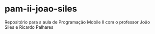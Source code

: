 # pam-ii-joao-siles
Repositório para a aula de Programação Mobile II com o professor João Siles e Ricardo Palhares

